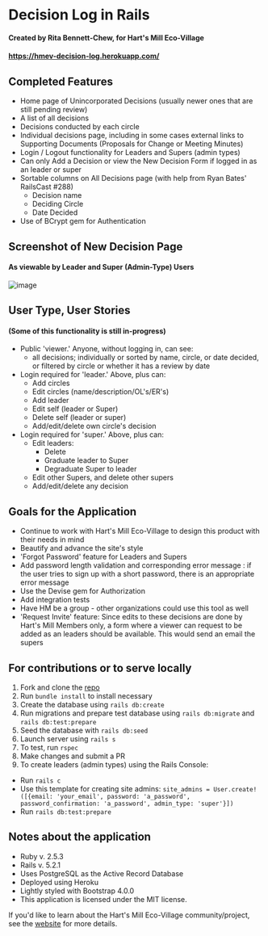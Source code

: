 # Decision Log in Rails
#### Created by Rita Bennett-Chew, for Hart's Mill Eco-Village
#### https://hmev-decision-log.herokuapp.com/

## Completed Features
* Home page of Unincorporated Decisions (usually newer ones that are still pending review)
* A list of all decisions
* Decisions conducted by each circle
* Individual decisions page, including in some cases external links to Supporting Documents (Proposals for Change or Meeting Minutes)
* Login / Logout functionality for Leaders and Supers (admin types)
* Can only Add a Decision or view the New Decision Form if logged in as an leader or super
* Sortable columns on All Decisions page (with help from Ryan Bates' RailsCast #288)
  - Decision name
  - Deciding Circle
  - Date Decided
* Use of BCrypt gem for Authentication

## Screenshot of New Decision Page
#### As viewable by Leader and Super (Admin-Type) Users
![image](https://user-images.githubusercontent.com/11031915/52574218-d1ae4600-2de9-11e9-8b33-c088935a7330.png)

## User Type, User Stories
#### (Some of this functionality is still in-progress)
* Public 'viewer.' Anyone, without logging in, can see:
  - all decisions; individually or sorted by name, circle, or date decided, or filtered by circle or whether it has a review by date
* Login required for 'leader.' Above, plus can:
  - Add circles
  - Edit circles (name/description/OL's/ER's)
  - Add leader
  - Edit self (leader or Super)
  - Delete self (leader or super)
  - Add/edit/delete own circle's decision
* Login required for 'super.' Above, plus can:
  - Edit leaders:
    - Delete
    - Graduate leader to Super
    - Degraduate Super to leader
  - Edit other Supers, and delete other supers
  - Add/edit/delete any decision

## Goals for the Application
* Continue to work with Hart's Mill Eco-Village to design this product with their needs in mind
* Beautify and advance the site's style
* 'Forgot Password' feature for Leaders and Supers
* Add password length validation and corresponding error message : if the user tries to sign up with a short password, there is an appropriate error message
* Use the Devise gem for Authorization
* Add integration tests
* Have HM be a group - other organizations could use this tool as well
* 'Request Invite' feature: Since edits to these decisions are done by Hart's Mill Members only, a form where a viewer can request to be added as an leaders should be available. This would send an email the supers

## For contributions or to serve locally
1. Fork and clone the [repo](https://github.com/ritabc/rails-decision-log)
1. Run `bundle install` to install necessary
1. Create the database using `rails db:create`
1. Run migrations and prepare test database using `rails db:migrate` and `rails db:test:prepare`
1. Seed the database with `rails db:seed`
1. Launch server using `rails s`
1. To test, run `rspec`
1. Make changes and submit a PR
1. To create leaders (admin types) using the Rails Console:
  * Run `rails c`
  * Use this template for creating site admins: ```site_admins = User.create!([{email: 'your_email', password: 'a_password', password_confirmation: 'a_password', admin_type: 'super'}])```
  * Run `rails db:test:prepare`

## Notes about the application
* Ruby v. 2.5.3
* Rails v. 5.2.1
* Uses PostgreSQL as the Active Record Database
* Deployed using Heroku
* Lightly styled with Bootstrap 4.0.0
* This application is licensed under the MIT license.

If you'd like to learn about the Hart's Mill Eco-Village community/project, see the [website](http://www.hartsmill.org/) for more details.
